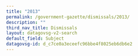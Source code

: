 ```yaml
---
title: "2013"
permalink: /government-gazette/dismissals/2013/
description: ""
third_nav_title: Dismissals
layout: datagovsg-v2-search
default_field: Subject
datagovsg-id: d_c7ce0a3eceefc96bbe4f8025eb6db6e2
---
```

